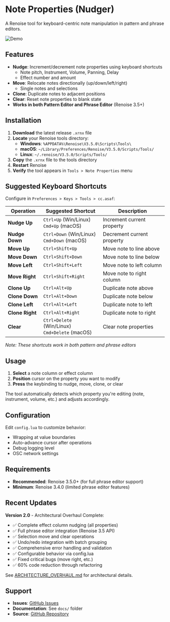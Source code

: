 # Note Properties (Nudger)

A Renoise tool for keyboard-centric note manipulation in pattern and phrase editors.

![Demo](nudger.gif)

## Features

- **Nudge**: Increment/decrement note properties using keyboard shortcuts
  - Note pitch, Instrument, Volume, Panning, Delay
  - Effect number and amount
- **Move**: Relocate notes directionally (up/down/left/right)
  - Single notes and selections
- **Clone**: Duplicate notes to adjacent positions
- **Clear**: Reset note properties to blank state
- **Works in both Pattern Editor and Phrase Editor** (Renoise 3.5+)

## Installation

1. **Download** the latest release `.xrnx` file
2. **Locate** your Renoise tools directory:
   - **Windows**: `%APPDATA%\Renoise\V3.5.0\Scripts\Tools\`
   - **macOS**: `~/Library/Preferences/Renoise/V3.5.0/Scripts/Tools/`
   - **Linux**: `~/.renoise/V3.5.0/Scripts/Tools/`
3. **Copy** the `.xrnx` file to the tools directory
4. **Restart** Renoise
5. **Verify** the tool appears in `Tools > Note Properties` menu

## Suggested Keyboard Shortcuts

Configure in `Preferences > Keys > Tools > cc.asaf`:

| Operation | Suggested Shortcut | Description |
|-----------|-------------------|-------------|
| **Nudge Up** | `Ctrl+Up` (Win/Linux)<br>`Cmd+Up` (macOS) | Increment current property |
| **Nudge Down** | `Ctrl+Down` (Win/Linux)<br>`Cmd+Down` (macOS) | Decrement current property |
| **Move Up** | `Ctrl+Shift+Up` | Move note to line above |
| **Move Down** | `Ctrl+Shift+Down` | Move note to line below |
| **Move Left** | `Ctrl+Shift+Left` | Move note to left column |
| **Move Right** | `Ctrl+Shift+Right` | Move note to right column |
| **Clone Up** | `Ctrl+Alt+Up` | Duplicate note above |
| **Clone Down** | `Ctrl+Alt+Down` | Duplicate note below |
| **Clone Left** | `Ctrl+Alt+Left` | Duplicate note to left |
| **Clone Right** | `Ctrl+Alt+Right` | Duplicate note to right |
| **Clear** | `Ctrl+Delete` (Win/Linux)<br>`Cmd+Delete` (macOS) | Clear note properties |

*Note: These shortcuts work in both pattern and phrase editors*

## Usage

1. **Select** a note column or effect column
2. **Position** cursor on the property you want to modify
3. **Press** the keybinding to nudge, move, clone, or clear

The tool automatically detects which property you're editing (note, instrument, volume, etc.) and adjusts accordingly.

## Configuration

Edit `config.lua` to customize behavior:
- Wrapping at value boundaries
- Auto-advance cursor after operations
- Debug logging level
- OSC network settings

## Requirements

- **Recommended**: Renoise 3.5.0+ (for full phrase editor support)
- **Minimum**: Renoise 3.4.0 (limited phrase editor features)

## Recent Updates

**Version 2.0** - Architectural Overhaul Complete:
- ✅ Complete effect column nudging (all properties)
- ✅ Full phrase editor integration (Renoise 3.5 API)
- ✅ Selection move and clear operations
- ✅ Undo/redo integration with batch grouping
- ✅ Comprehensive error handling and validation
- ✅ Configurable behavior via config.lua
- ✅ Fixed critical bugs (move right, etc.)
- ✅ 60% code reduction through refactoring

See [ARCHITECTURE_OVERHAUL.md](ARCHITECTURE_OVERHAUL.md) for architectural details.

## Support

- **Issues**: [GitHub Issues](https://github.com/asafebgi/cc.asaf.Nudger.xrnx/issues)
- **Documentation**: See `docs/` folder
- **Source**: [GitHub Repository](https://github.com/asafebgi/cc.asaf.Nudger.xrnx)


